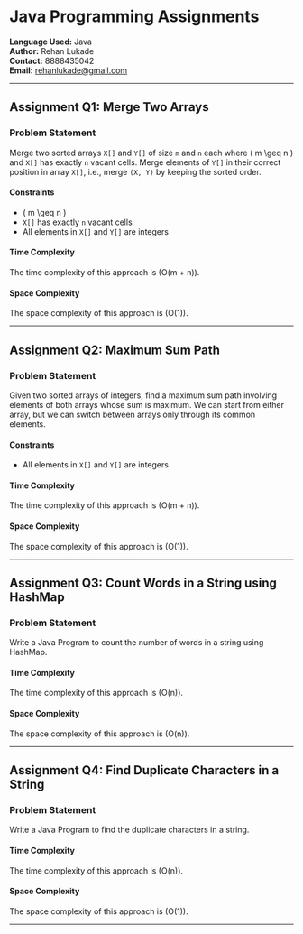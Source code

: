 # Java Programming Assignments

**Language Used:** Java  
**Author:** Rehan Lukade  
**Contact:** 8888435042  
**Email:** rehanlukade@gmail.com

---

## Assignment Q1: Merge Two Arrays

### Problem Statement

Merge two sorted arrays `X[]` and `Y[]` of size `m` and `n` each where \( m \geq n \) and `X[]` has exactly `n` vacant cells. Merge elements of `Y[]` in their correct position in array `X[]`, i.e., merge `(X, Y)` by keeping the sorted order.

#### Constraints

- \( m \geq n \)
- `X[]` has exactly `n` vacant cells
- All elements in `X[]` and `Y[]` are integers


#### Time Complexity

The time complexity of this approach is \(O(m + n)\).

#### Space Complexity

The space complexity of this approach is \(O(1)\).

---

## Assignment Q2: Maximum Sum Path

### Problem Statement

Given two sorted arrays of integers, find a maximum sum path involving elements of both arrays whose sum is maximum. We can start from either array, but we can switch between arrays only through its common elements.

#### Constraints

- All elements in `X[]` and `Y[]` are integers


#### Time Complexity

The time complexity of this approach is \(O(m + n)\).

#### Space Complexity

The space complexity of this approach is \(O(1)\).

---

## Assignment Q3: Count Words in a String using HashMap

### Problem Statement

Write a Java Program to count the number of words in a string using HashMap.

#### Time Complexity

The time complexity of this approach is \(O(n)\).

#### Space Complexity

The space complexity of this approach is \(O(n)\).

---

## Assignment Q4: Find Duplicate Characters in a String

### Problem Statement

Write a Java Program to find the duplicate characters in a string.


#### Time Complexity

The time complexity of this approach is \(O(n)\).

#### Space Complexity

The space complexity of this approach is \(O(1)\).

---

